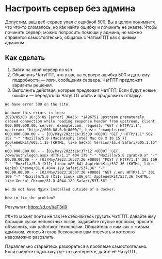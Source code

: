 # Настроить сервер без админа
Допустим, ваш веб-сервер упал с ошибкой 500. Вы в целом понимаете, что что-то сломалось, но как найти ошибку и починить не знаете. Чтобы починить сервер, можно попросить помощи у админа, но можно справится самостоятельно, общаясь с ЧатомГПТ как с живым админом.

## Как сделать
1. Зайти на свой сервер по ssh
2. Объяснить ЧатуГПТ, что у вас на сервере ошибка 500 и дать ему подробности — логи, сообщения сервера. ЧатГПТ предложит варианты решения.
3. Выполнить действия, которые предложит ЧатГПТ. Если будут новые ошибки — передать их ЧатуГПТ опять и продолжить отладку.
```
We have error 500 on the site.

We have this errors in logs:
2023/05/03 16:35:09 [error] 36#36: *1496751 upstream prematurely closed connection while reading response header from upstream, client: 000.000.000.00, server: example.com, request: "GET / HTTP/1.1", upstream: "http://000.00.0.0:0000/", host: "example.com"
000.000.000.00 - - [03/May/2023:16:35:09 +0000] "GET / HTTP/1.1" 502 157 "-" "Mozilla/5.0 (Macintosh; Intel Mac OS X 10_15_7) AppleWebKit/605.1.15 (KHTML, like Gecko) Version/16.4 Safari/605.1.15" "-"
000.000.000.00 - - [03/May/2023:16:37:12 +0000] "GET /owa/auth/logon.aspx HTTP/1.1" 404 179 "-" "Mozilla/5.0 zgrab/0.x" "-"
00.00.00.00 - - [03/May/2023:16:37:26 +0000] "POST / HTTP/1.1" 301 169 "-" "Mozilla/5.0 (X11; Linux x86_64) AppleWebKit/537.36 (KHTML, like Gecko) Chrome/81.0.4044.129 Safari/537.36" "-"
00.00.00.00 - - [03/May/2023:16:37:26 +0000] "GET /.env HTTP/1.1" 301 169 "-" "Mozilla/5.0 (X11; Linux x86_64) AppleWebKit/537.36 (KHTML, like Gecko) Chrome/81.0.4044.129 Safari/537.36" "-"

We do not have Nginx installed outside of a docker.

How to fix the problem?
```
Результат:
https://d.pr/i/aT3rI0

##Что может пойти не так
Не стесняйтесь грузить ЧатГПТ: давайте ему большие куски непонятных логов, задавайте глупые вопросы, просите объяснить, как работают технологии. Общайтесь с ним как с живым админом, который готов бесконечно вам отвечать и которого невозможно разозлить.

Параллельно старайтесь разобраться в проблеме самостоятельно. Если найдёте подсказку где-то в интернете, дайте её ЧатуГПТ.
